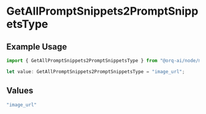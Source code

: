 # GetAllPromptSnippets2PromptSnippetsType

## Example Usage

```typescript
import { GetAllPromptSnippets2PromptSnippetsType } from "@orq-ai/node/models/operations";

let value: GetAllPromptSnippets2PromptSnippetsType = "image_url";
```

## Values

```typescript
"image_url"
```